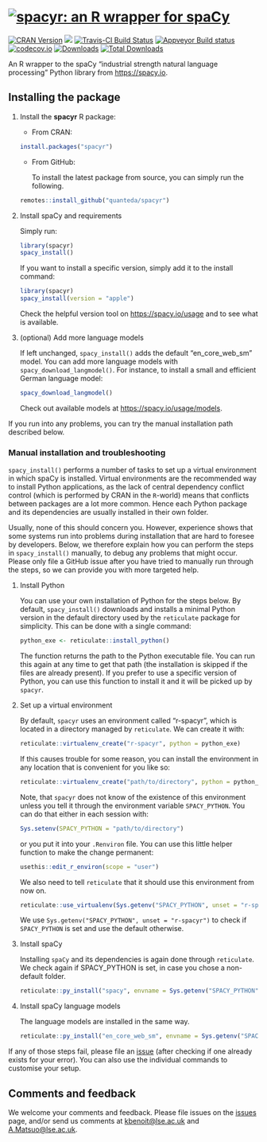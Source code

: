 # [![spacyr: an R wrapper for spaCy](https://cdn.rawgit.com/quanteda/spacyr/master/images/spacyr_logo_small.svg)](https://spacyr.quanteda.io)

[![CRAN
Version](https://www.r-pkg.org/badges/version/spacyr)](https://CRAN.R-project.org/package=spacyr)
[![](https://img.shields.io/badge/devel%20version-1.3.0-royalblue.svg)](https://github.com/quanteda/spacyr)
[![Travis-CI Build
Status](https://travis-ci.org/quanteda/spacyr.svg?branch=master)](https://travis-ci.org/quanteda/spacyr)
[![Appveyor Build
status](https://ci.appveyor.com/api/projects/status/jqt2atp1wqtxy5xd/branch/master?svg=true)](https://ci.appveyor.com/project/kbenoit/spacyr/branch/master)
[![codecov.io](https://codecov.io/github/quanteda/spacyr/coverage.svg?branch=master)](https://codecov.io/gh/quanteda/spacyr/branch/master)
[![Downloads](https://cranlogs.r-pkg.org/badges/spacyr)](https://CRAN.R-project.org/package=spacyr)
[![Total
Downloads](https://cranlogs.r-pkg.org/badges/grand-total/spacyr?color=orange)](https://CRAN.R-project.org/package=spacyr)

An R wrapper to the spaCy “industrial strength natural language
processing” Python library from <https://spacy.io>.

## Installing the package

1.  Install the **spacyr** R package:

    - From CRAN:

    ``` r
    install.packages("spacyr")
    ```

    - From GitHub:

      To install the latest package from source, you can simply run the
      following.

    ``` r
    remotes::install_github("quanteda/spacyr")
    ```

2.  Install spaCy and requirements

    Simply run:

    ``` r
    library(spacyr)
    spacy_install()
    ```

    If you want to install a specific version, simply add it to the
    install command:

    ``` r
    library(spacyr)
    spacy_install(version = "apple")
    ```

    Check the helpful version tool on <https://spacy.io/usage> and to
    see what is available.

3.  (optional) Add more language models

    If left unchanged, `spacy_install()` adds the default
    “en_core_web_sm” model. You can add more language models with
    `spacy_download_langmodel()`. For instance, to install a small and
    efficient German language model:

    ``` r
    spacy_download_langmodel()
    ```

    Check out available models at <https://spacy.io/usage/models>.

If you run into any problems, you can try the manual installation path
described below.

### Manual installation and troubleshooting

`spacy_install()` performs a number of tasks to set up a virtual
environment in which spaCy is installed. Virtual environments are the
recommended way to install Python applications, as the lack of central
dependency conflict control (which is performed by CRAN in the
`R`-world) means that conflicts between packages are a lot more common.
Hence each Python package and its dependencies are usually installed in
their own folder.

Usually, none of this should concern you. However, experience shows that
some systems run into problems during installation that are hard to
foresee by developers. Below, we therefore explain how you can perform
the steps in `spacy_install()` manually, to debug any problems that
might occur. Please only file a GitHub issue after you have tried to
manually run through the steps, so we can provide you with more targeted
help.

1.  Install Python

    You can use your own installation of Python for the steps below. By
    default, `spacy_install()` downloads and installs a minimal Python
    version in the default directory used by the `reticulate` package
    for simplicity. This can be done with a single command:

    ``` r
    python_exe <- reticulate::install_python()
    ```

    The function returns the path to the Python executable file. You can
    run this again at any time to get that path (the installation is
    skipped if the files are already present). If you prefer to use a
    specific version of Python, you can use this function to install it
    and it will be picked up by `spacyr`.

2.  Set up a virtual environment

    By default, `spacyr` uses an environment called “r-spacyr”, which is
    located in a directory managed by `reticulate`. We can create it
    with:

    ``` r
    reticulate::virtualenv_create("r-spacyr", python = python_exe)
    ```

    If this causes trouble for some reason, you can install the
    environment in any location that is convenient for you like so:

    ``` r
    reticulate::virtualenv_create("path/to/directory", python = python_exe)
    ```

    Note, that `spacyr` does not know of the existence of this
    environment unless you tell it through the environment variable
    `SPACY_PYTHON`. You can do that either in each session with:

    ``` r
    Sys.setenv(SPACY_PYTHON = "path/to/directory")
    ```

    or you put it into your `.Renviron` file. You can use this little
    helper function to make the change permanent:

    ``` r
    usethis::edit_r_environ(scope = "user")
    ```

    We also need to tell `reticulate` that it should use this
    environment from now on.

    ``` r
    reticulate::use_virtualenv(Sys.getenv("SPACY_PYTHON", unset = "r-spacyr"))
    ```

    We use `Sys.getenv("SPACY_PYTHON", unset = "r-spacyr")` to check if
    `SPACY_PYTHON` is set and use the default otherwise.

3.  Install spaCy

    Installing `spaCy` and its dependencies is again done through
    `reticulate`. We check again if SPACY_PYTHON is set, in case you
    chose a non-default folder.

    ``` r
    reticulate::py_install("spacy", envname = Sys.getenv("SPACY_PYTHON", unset = "r-spacyr"))
    ```

4.  Install spaCy language models

    The language models are installed in the same way.

    ``` r
    reticulate::py_install("en_core_web_sm", envname = Sys.getenv("SPACY_PYTHON", unset = "r-spacyr"))
    ```

If any of those steps fail, please file an
[issue](https://github.com/quanteda/spacyr/issues) (after checking if
one already exists for your error). You can also use the individual
commands to customise your setup.

## Comments and feedback

We welcome your comments and feedback. Please file issues on the
[issues](https://github.com/quanteda/spacyr/issues) page, and/or send us
comments at <kbenoit@lse.ac.uk> and <A.Matsuo@lse.ac.uk>.
